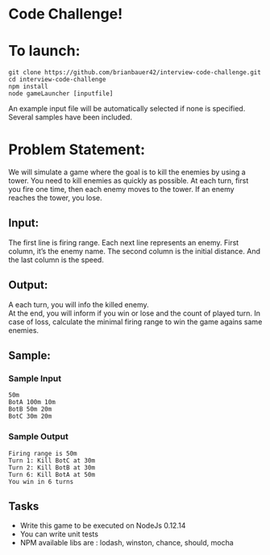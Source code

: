 # Code Challenge!


# To launch:
```
git clone https://github.com/brianbauer42/interview-code-challenge.git
cd interview-code-challenge
npm install
node gameLauncher [inputfile]
```
An example input file will be automatically selected if none is specified. Several samples have been included.


# Problem Statement:
We will simulate a game where the goal is to kill the enemies by using a tower.  You need to kill enemies as quickly as possible. 
At each turn, first you fire one time, then each enemy moves to the tower. 
If an enemy reaches the tower, you lose.

## Input:
The first line is firing range. 
Each next line represents an enemy. 
First column, it’s the enemy name. The second column is the initial distance. And the last column is the speed.

## Output:  
A each turn, you will info the killed enemy.  
At the end, you will inform if you win or lose and the count of played turn. 
In case of loss, calculate the minimal firing range to win the game agains same enemies.

## Sample:

### Sample Input 
```
50m 
BotA 100m 10m
BotB 50m 20m
BotC 30m 20m
```

### Sample Output
```
Firing range is 50m
Turn 1: Kill BotC at 30m
Turn 2: Kill BotB at 30m
Turn 6: Kill BotA at 50m
You win in 6 turns
```

## Tasks
- Write this game to be executed on NodeJs 0.12.14
- You can write unit tests
- NPM available libs are : lodash, winston, chance, should, mocha
